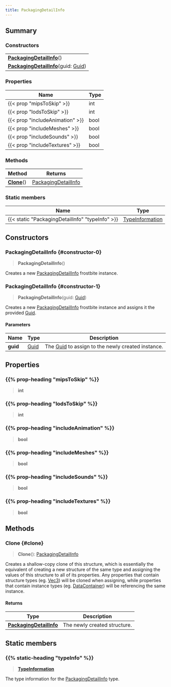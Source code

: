 ```yaml
---
title: PackagingDetailInfo
---
```


## Summary

### Constructors

|  |
| --- |
| **[PackagingDetailInfo](#constructor-0)**() |
| **[PackagingDetailInfo](#constructor-1)**(guid: [Guid](/vext/ref/shared/type/guid)) |

### Properties

| Name | Type |
| ---- | ---- |
| {{< prop "mipsToSkip" >}} | int |
| {{< prop "lodsToSkip" >}} | int |
| {{< prop "includeAnimation" >}} | bool |
| {{< prop "includeMeshes" >}} | bool |
| {{< prop "includeSounds" >}} | bool |
| {{< prop "includeTextures" >}} | bool |

### Methods

| Method | Returns |
| ------ | ------- |
| **[Clone](#clone)**() | [PackagingDetailInfo](/vext/ref/fb/packagingdetailinfo) |

### Static members

| Name | Type |
| ---- | ---- |
| {{< static "PackagingDetailInfo" "typeInfo" >}} | [TypeInformation](/vext/ref/shared/type/typeinformation) |

## Constructors

### PackagingDetailInfo {#constructor-0}

> **PackagingDetailInfo**()

Creates a new [PackagingDetailInfo](/vext/ref/fb/packagingdetailinfo) frostbite instance.

### PackagingDetailInfo {#constructor-1}

> **PackagingDetailInfo**(guid: [Guid](/vext/ref/shared/type/guid))

Creates a new [PackagingDetailInfo](/vext/ref/fb/packagingdetailinfo) frostbite instance and assigns it the provided [Guid](/vext/ref/shared/type/guid).

#### Parameters

| Name | Type | Description |
| ---- | ---- | ----------- |
| **guid** | [Guid](/vext/ref/shared/type/guid) | The [Guid](/vext/ref/shared/type/guid) to assign to the newly created instance. |

## Properties

### {{% prop-heading "mipsToSkip" %}}

> **int**

### {{% prop-heading "lodsToSkip" %}}

> **int**

### {{% prop-heading "includeAnimation" %}}

> **bool**

### {{% prop-heading "includeMeshes" %}}

> **bool**

### {{% prop-heading "includeSounds" %}}

> **bool**

### {{% prop-heading "includeTextures" %}}

> **bool**

## Methods

### Clone {#clone}

> **Clone**(): [PackagingDetailInfo](/vext/ref/fb/packagingdetailinfo)

Creates a shallow-copy clone of this structure, which is essentially the equivalent of creating a new structure of the same type and assigning the values of this structure to all of its properties. Any properties that contain structure types (eg. [Vec3](/vext/ref/shared/type/vec3)) will be cloned when assigning, while properties that contain instance types (eg. [DataContainer](/vext/ref/shared/type/datacontainer)) will be referencing the same instance.

#### Returns

| Type | Description |
| ---- | ----------- |
| **[PackagingDetailInfo](/vext/ref/fb/packagingdetailinfo)** | The newly created structure. |

## Static members

### {{% static-heading "typeInfo" %}}

> **[TypeInformation](/vext/ref/shared/type/typeinformation)**

The type information for the [PackagingDetailInfo](/vext/ref/fb/packagingdetailinfo) type.


